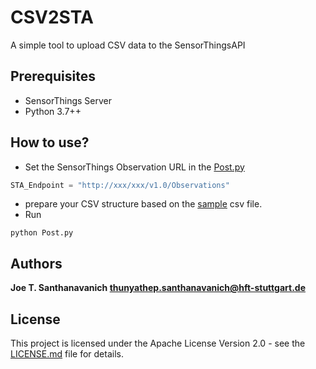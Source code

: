 # CSV2STA
A simple tool to upload CSV data to the SensorThingsAPI

## Prerequisites
* SensorThings Server
* Python 3.7++

## How to use?
* Set the SensorThings Observation URL in the [Post.py](Post.py)
```python
STA_Endpoint = "http://xxx/xxx/v1.0/Observations"
```
* prepare your CSV structure based on the [sample](csv_data/sample.csv) csv file.
* Run 
```
python Post.py
```
## Authors

**Joe T. Santhanavanich <thunyathep.santhanavanich@hft-stuttgart.de>** 

## License

This project is licensed under the Apache License Version 2.0 - see the [LICENSE.md](LICENSE.md) file for details.
